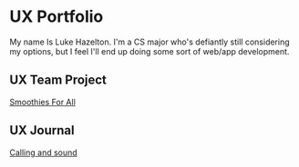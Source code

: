 # UX Portfolio

My name Is Luke Hazelton. I'm a CS major who's defiantly still considering my options, but I feel I'll end up doing some sort of web/app development. 

## UX Team Project

[Smoothies For All](https://github.com/ChicoState/ux-smoothies-for-all/)

## UX Journal

[Calling and sound](j01/)
